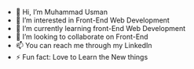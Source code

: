 - 👋 Hi, I’m Muhammad Usman
- 👀 I’m interested in Front-End Web Development
- 🌱 I’m currently learning front-End Web Development
- 💞️ I’m looking to collaborate on Front-End
- 📫 You can reach me through my LinkedIn 
- ⚡ Fun fact: Love to Learn the New things

<!---
maan314/maan314 is a ✨ special ✨ repository because its `README.md` (this file) appears on your GitHub profile.
You can click the Preview link to take a look at your changes.
--->
